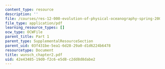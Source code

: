 ```yaml
---
content_type: resource
description: ''
file: /courses/res-12-000-evolution-of-physical-oceanography-spring-2007/42e4348519d0f2c6e5d8c2dd8d8dabe2_wunsch_chapter2.pdf
file_type: application/pdf
learning_resource_types: []
ocw_type: OCWFile
parent_title: Part 1
parent_type: SupplementalResourceSection
parent_uid: 03f431be-5ea1-6d28-29a0-d1d6224b6478
resourcetype: Document
title: wunsch_chapter2.pdf
uid: 42e43485-19d0-f2c6-e5d8-c2dd8d8dabe2
---
```

